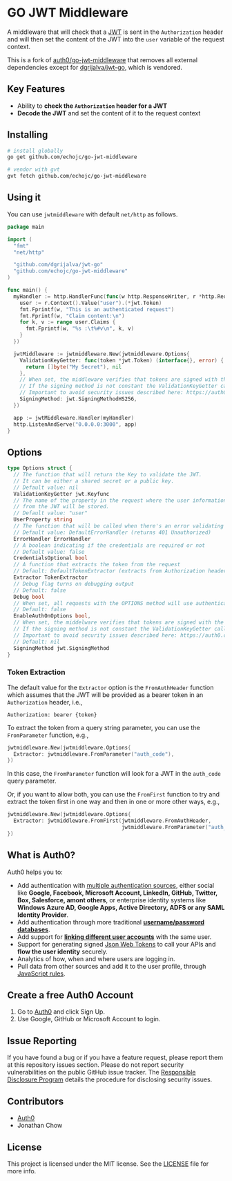 # GO JWT Middleware

A middleware that will check that a [JWT](http://jwt.io/) is sent in the
`Authorization` header and will then set the content of the JWT into the `user`
variable of the request context.

This is a fork of
[auth0/go-jwt-middleware](https://github.com/auth0/go-jwt-middleware) that
removes all external dependencies except for
[dgrijalva/jwt-go](https://github.com/dgrijalva/jwt-go), which is vendored.

## Key Features

* Ability to **check the `Authorization` header for a JWT**
* **Decode the JWT** and set the content of it to the request context

## Installing

```bash
# install globally
go get github.com/echojc/go-jwt-middleware

# vendor with gvt
gvt fetch github.com/echojc/go-jwt-middleware
```

## Using it

You can use `jwtmiddleware` with default `net/http` as follows.

```go
package main

import (
  "fmt"
  "net/http"

  "github.com/dgrijalva/jwt-go"
  "github.com/echojc/go-jwt-middleware"
)

func main() {
  myHandler := http.HandlerFunc(func(w http.ResponseWriter, r *http.Request) {
    user := r.Context().Value("user").(*jwt.Token)
    fmt.Fprintf(w, "This is an authenticated request")
    fmt.Fprintf(w, "Claim content:\n")
    for k, v := range user.Claims {
      fmt.Fprintf(w, "%s :\t%#v\n", k, v)
    }
  })

  jwtMiddleware := jwtmiddleware.New(jwtmiddleware.Options{
    ValidationKeyGetter: func(token *jwt.Token) (interface{}, error) {
      return []byte("My Secret"), nil
    },
    // When set, the middleware verifies that tokens are signed with the specific signing algorithm
    // If the signing method is not constant the ValidationKeyGetter callback can be used to implement additional checks
    // Important to avoid security issues described here: https://auth0.com/blog/2015/03/31/critical-vulnerabilities-in-json-web-token-libraries/
    SigningMethod: jwt.SigningMethodHS256,
  })

  app := jwtMiddleware.Handler(myHandler)
  http.ListenAndServe("0.0.0.0:3000", app)
}
```

## Options

```go
type Options struct {
  // The function that will return the Key to validate the JWT.
  // It can be either a shared secret or a public key.
  // Default value: nil
  ValidationKeyGetter jwt.Keyfunc
  // The name of the property in the request where the user information
  // from the JWT will be stored.
  // Default value: "user"
  UserProperty string
  // The function that will be called when there's an error validating the token
  // Default value: DefaultErrorHandler (returns 401 Unauthorized)
  ErrorHandler ErrorHandler
  // A boolean indicating if the credentials are required or not
  // Default value: false
  CredentialsOptional bool
  // A function that extracts the token from the request
  // Default: DefaultTokenExtractor (extracts from Authorization header as bearer token)
  Extractor TokenExtractor
  // Debug flag turns on debugging output
  // Default: false
  Debug bool
  // When set, all requests with the OPTIONS method will use authentication
  // Default: false
  EnableAuthOnOptions bool,
  // When set, the middelware verifies that tokens are signed with the specific signing algorithm
  // If the signing method is not constant the ValidationKeyGetter callback can be used to implement additional checks
  // Important to avoid security issues described here: https://auth0.com/blog/2015/03/31/critical-vulnerabilities-in-json-web-token-libraries/
  // Default: nil
  SigningMethod jwt.SigningMethod
}
```

### Token Extraction

The default value for the `Extractor` option is the `FromAuthHeader`
function which assumes that the JWT will be provided as a bearer token
in an `Authorization` header, i.e.,

```
Authorization: bearer {token}
```

To extract the token from a query string parameter, you can use the
`FromParameter` function, e.g.,

```go
jwtmiddleware.New(jwtmiddleware.Options{
  Extractor: jwtmiddleware.FromParameter("auth_code"),
})
```

In this case, the `FromParameter` function will look for a JWT in the
`auth_code` query parameter.

Or, if you want to allow both, you can use the `FromFirst` function to
try and extract the token first in one way and then in one or more
other ways, e.g.,

```go
jwtmiddleware.New(jwtmiddleware.Options{
  Extractor: jwtmiddleware.FromFirst(jwtmiddleware.FromAuthHeader,
                                     jwtmiddleware.FromParameter("auth_code")),
})
```

## What is Auth0?

Auth0 helps you to:

* Add authentication with [multiple authentication sources](https://docs.auth0.com/identityproviders), either social like **Google, Facebook, Microsoft Account, LinkedIn, GitHub, Twitter, Box, Salesforce, amont others**, or enterprise identity systems like **Windows Azure AD, Google Apps, Active Directory, ADFS or any SAML Identity Provider**.
* Add authentication through more traditional **[username/password databases](https://docs.auth0.com/mysql-connection-tutorial)**.
* Add support for **[linking different user accounts](https://docs.auth0.com/link-accounts)** with the same user.
* Support for generating signed [Json Web Tokens](https://docs.auth0.com/jwt) to call your APIs and **flow the user identity** securely.
* Analytics of how, when and where users are logging in.
* Pull data from other sources and add it to the user profile, through [JavaScript rules](https://docs.auth0.com/rules).

## Create a free Auth0 Account

1. Go to [Auth0](https://auth0.com) and click Sign Up.
2. Use Google, GitHub or Microsoft Account to login.

## Issue Reporting

If you have found a bug or if you have a feature request, please report them at this repository issues section. Please do not report security vulnerabilities on the public GitHub issue tracker. The [Responsible Disclosure Program](https://auth0.com/whitehat) details the procedure for disclosing security issues.

## Contributors

* [Auth0](auth0.com)
* Jonathan Chow

## License

This project is licensed under the MIT license. See the [LICENSE](LICENSE) file for more info.
